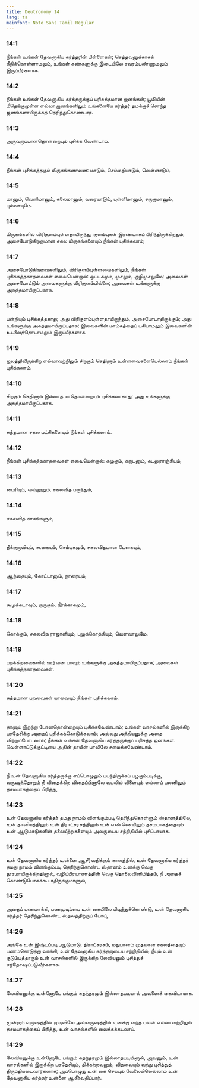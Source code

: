 ```yaml
---
title: Deutronomy 14
lang: ta
mainfont: Noto Sans Tamil Regular
---
```


###  14:1

நீங்கள் உங்கள் தேவனாகிய கர்த்தரின் பிள்ளைகள்; செத்தவனுக்காகக் கீறிக்கொள்ளாமலும், உங்கள் கண்களுக்கு இடையிலே சவரம்பண்ணாமலும் இருப்பீர்களாக.

###  14:2

நீங்கள் உங்கள் தேவனாகிய கர்த்தருக்குப் பரிசுத்தமான ஜனங்கள்; பூமியின் மீதெங்குமுள்ள எல்லா ஜனங்களிலும் உங்களையே கர்த்தர் தமக்குச் சொந்த ஜனங்களாயிருக்கத் தெரிந்துகொண்டார்.

###  14:3

அருவருப்பானதொன்றையும் புசிக்க வேண்டாம்.

###  14:4

நீங்கள் புசிக்கத்தகும் மிருகங்களாவன: மாடும், செம்மறியாடும், வெள்ளாடும்,

###  14:5

மானும், வெளிமானும், கலைமானும், வரையாடும், புள்ளிமானும், சருகுமானும், புல்வாயுமே.

###  14:6

மிருகங்களில் விரிகுளம்புள்ளதாயிருந்து, குளம்புகள் இரண்டாகப் பிரிந்திருக்கிறதும், அசைபோடுகிறதுமான சகல மிருகங்களையும் நீங்கள் புசிக்கலாம்;

###  14:7

அசைபோடுகிறவைகளிலும், விரிகுளம்புள்ளவைகளிலும், நீங்கள் புசிக்கத்தகாதவைகள் எவையென்றால்: ஒட்டகமும், முசலும், குழிமுசலுமே; அவைகள் அசைபோட்டும் அவைகளுக்கு விரிகுளம்பில்லை; அவைகள் உங்களுக்கு அசுத்தமாயிருப்பதாக.

###  14:8

பன்றியும் புசிக்கத்தகாது; அது விரிகுளம்புள்ளதாயிருந்தும், அசைபோடாதிருக்கும்; அது உங்களுக்கு அசுத்தமாயிருப்பதாக; இவைகளின் மாம்சத்தைப் புசியாமலும் இவைகளின் உடலைத்தொடாமலும் இருப்பீர்களாக.

###  14:9

ஜலத்திலிருக்கிற எல்லாவற்றிலும் சிறகும் செதிளும் உள்ளவைகளையெல்லாம் நீங்கள் புசிக்கலாம்.

###  14:10

சிறகும் செதிளும் இல்லாத யாதொன்றையும் புசிக்கலாகாது; அது உங்களுக்கு அசுத்தமாயிருப்பதாக.

###  14:11

சுத்தமான சகல பட்சிகளையும் நீங்கள் புசிக்கலாம்.

###  14:12

நீங்கள் புசிக்கத்தகாதவைகள் எவையென்றால்: கழுகும், கருடனும், கடலுராஞ்சியும்,

###  14:13

பைரியும், வல்லூறும், சகலவித பருந்தும்,

###  14:14

சகலவித காகங்களும்,

###  14:15

தீக்குருவியும், கூகையும், செம்புகமும், சகலவிதமான டேகையும்,

###  14:16

ஆந்தையும், கோட்டானும், நாரையும்,

###  14:17

கூழக்கடாவும், குருகும், நீர்க்காகமும்,

###  14:18

கொக்கும், சகலவித ராஜாளியும், புழுக்கொத்தியும், வெளவாலுமே.

###  14:19

பறக்கிறவைகளில் ஊர்வன யாவும் உங்களுக்கு அசுத்தமாயிருப்பதாக; அவைகள் புசிக்கத்தகாதவைகள்.

###  14:20

சுத்தமான பறவைகள் யாவையும் நீங்கள் புசிக்கலாம்.

###  14:21

தானாய் இறந்து போனதொன்றையும் புசிக்கவேண்டாம்; உங்கள் வாசல்களில் இருக்கிற பரதேசிக்கு அதைப் புசிக்கக்கொடுக்கலாம்; அல்லது அந்நியனுக்கு அதை விற்றுப்போடலாம்; நீங்கள் உங்கள் தேவனாகிய கர்த்தருக்குப் பரிசுத்த ஜனங்கள். வெள்ளாட்டுக்குட்டியை அதின் தாயின் பாலிலே சமைக்கவேண்டாம்.

###  14:22

நீ உன் தேவனாகிய கர்த்தருக்கு எப்பொழுதும் பயந்திருக்கப் பழகும்படிக்கு, வருஷந்தோறும் நீ விதைக்கிற விதைப்பினாலே வயலில் விளையும் எல்லாப் பலனிலும் தசமபாகத்தைப் பிரித்து,

###  14:23

உன் தேவனாகிய கர்த்தர் தமது நாமம் விளங்கும்படி தெரிந்துகொள்ளும் ஸ்தானத்திலே, உன் தானியத்திலும் உன் திராட்சரசத்திலும் உன் எண்ணெயிலும் தசமபாகத்தையும் உன் ஆடுமாடுகளின் தலையீற்றுகளையும் அவருடைய சந்நிதியில் புசிப்பாயாக.

###  14:24

உன் தேவனாகிய கர்த்தர் உன்னை ஆசீர்வதிக்கும் காலத்தில், உன் தேவனாகிய கர்த்தர் தமது நாமம் விளங்கும்படி தெரிந்துகொண்ட ஸ்தானம் உனக்கு வெகு தூரமாயிருக்கிறதினால், வழிப்பிரயாணத்தின் வெகு தொலைவினிமித்தம், நீ அதைக் கொண்டுபோகக்கூடாதிருக்குமானால்,

###  14:25

அதைப் பணமாக்கி, பணமுடிப்பை உன் கையிலே பிடித்துக்கொண்டு, உன் தேவனாகிய கர்த்தர் தெரிந்துகொண்ட ஸ்தலத்திற்குப் போய்,

###  14:26

அங்கே உன் இஷ்டப்படி ஆடுமாடு, திராட்சரசம், மதுபானம் முதலான சகலத்தையும் பணம்கொடுத்து வாங்கி, உன் தேவனாகிய கர்த்தருடைய சந்நிதியில், நீயும் உன் குடும்பத்தாரும் உன் வாசல்களில் இருக்கிற லேவியனும் புசித்துச் சந்தோஷப்படுவீர்களாக.

###  14:27

லேவியனுக்கு உன்னோடே பங்கும் சுதந்தரமும் இல்லாதபடியால் அவனைக் கைவிடாயாக.

###  14:28

மூன்றாம் வருஷத்தின் முடிவிலே அவ்வருஷத்தில் உனக்கு வந்த பலன் எல்லாவற்றிலும் தசமபாகத்தைப் பிரித்து, உன் வாசல்களில் வைக்கக்கடவாய்.

###  14:29

லேவியனுக்கு உன்னோடே பங்கும் சுதந்தரமும் இல்லாதபடியினால், அவனும், உன் வாசல்களில் இருக்கிற பரதேசியும், திக்கற்றவனும், விதவையும் வந்து புசித்துத் திருப்தியடைவார்களாக; அப்பொழுது உன் கை செய்யும் வேலையிலெல்லாம் உன் தேவனாகிய கர்த்தர் உன்னை ஆசீர்வதிப்பார்.

